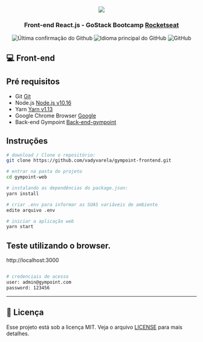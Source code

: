 <h1 align="center">
<img src="https://raw.githubusercontent.com/vadyvarela/gympoint-web/master/.github/logo.png">
</h1>
<h3 align="center">
Front-end React.js - GoStack Bootcamp <a href="https://rocketseat.com.br" target="__blank">Rocketseat</a>
</h3>

<p align = "center">
<img alt = "Última confirmação do Github" src="https://img.shields.io/github/last-commit/vadyvarela/gympoint-web">
<img alt = "Idioma principal do GitHub" src="https://img.shields.io/github/languages/top/vadyvarela/gympoint-web">
<img alt = "GitHub" src = "https://img.shields.io/github/license/vadyvarela/gympoint-frontend.svg">
</p>

## :computer: Front-end

## Pré requisitos

- Git [Git](https://git-scm.com)
- Node.js [Node.js v10.16](https://nodejs.org/)
- Yarn [Yarn v1.13](https://yarnpkg.com/)
- Google Chrome Browser [Google](https://www.google.pt/intl/pt-PT/chrome/?brand=CHBD&gclid=CjwKCAiAxMLvBRBNEiwAKhr-nMvKg5nZhwHd__xLE-Mume31jYijN5WLG991vsf4owDGK4VNHWtrEhoCNRgQAvD_BwE&gclsrc=aw.ds)
- Back-end Gympoint [Back-end-gympoint](https://github.com/vadyvarela/gympoint-api)

## Instruções

```bash
# download / Clone o repositório:
git clone https://github.com/vadyvarela/gympoint-frontend.git

# entrar na pasta do projeto
cd gympoint-web

# instalando as dependências do package.json:
yarn install

# criar .env para informar as SUAS variáveis de ambiente
edite arquivo .env

# iniciar a aplicação web
yarn start
```

## Teste utilizando o browser.

http://localhost:3000

```bash

# credenciais de acesso
user: admin@gympoint.com
password: 123456
```

---

## :memo: Licença

Esse projeto está sob a licença MIT. Veja o arquivo [LICENSE](LICENSE) para mais detalhes.

